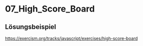 # 07_High_Score_Board
## Lösungsbeispiel
https://exercism.org/tracks/javascript/exercises/high-score-board
